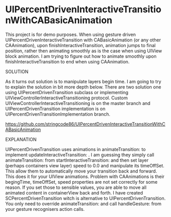 UIPercentDrivenInteractiveTransitionWithCABasicAnimation
========================================================

This project is for demo purposes. When using gesture driven UIPercentDrivenInteractiveTransition with CABasicAnimation (or any other CAAnimation), upon finishInteractiveTransition, animation jumps to final position, rather then animating smoothly as is the case when using UIView block animation. I am trying to figure out how to animate smoothly upon finishInteractiveTransition to end when using CAAnimation.

SOLUTION

As it turns out solution is to manipulate layers begin time. I am going to try to explain the solution in bit more depth below. There are two solution one using UIPercentDrivenTransition subclass or implementing UIViewControllerInteractiveTransitioning protocol. Custom UIViewControllerInteractiveTransitioning is on the master branch and UIPercentDrivenTransition implementation is on UIPercentDrivenTransitionImplementation branch.

https://github.com/stringcode86/UIPercentDrivenInteractiveTransitionWithCABasicAnimation

EXPLANATION

UIPercentDrivenTransition uses animations in animateTransition: to implement updateInteractiveTransition: . I am guessing they simply call animateTransition: from startInteractiveTransition: and then set layer (perhaps containers view layer) speed to 0.0 and manipulate its timeOffSet. This allow them to automatically move your transition back and forward. This does it for your UIView animations. Problem with CAAnimations is their begingTime, timeOffSet, speed properties are not set correctly for some reason. If you set those to sensible values, you are able to move all animated content in containerView back and forth. I have created SCPercentDrivenTransition witch is alternative to UIPercentDrivenTransition. You only need to override animateTransition: and call handleGesture: from your gesture recognisers action calls.

